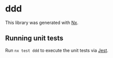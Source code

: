 # ddd

This library was generated with [Nx](https://nx.dev).

## Running unit tests

Run `nx test ddd` to execute the unit tests via [Jest](https://jestjs.io).
